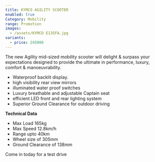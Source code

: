 ```yaml
---
title: KYMCO AGILITY SCOOTER
enabled: true
Category: Mobility
range: Promotion
images:
  - /assets/KYMCO E135FA.jpg
variants:
  - price: 245000
---
```

The new Agility mid-sized mobility scooter will delight & surpass your expectations designed to provide the ultimate in performance, luxury, comfort & manoeuvrability. 
* Waterproof backlit display.
* high visibility rear view mirrors
* illuminated water proof switches
* Luxury breathable and adjustable Captain seat
* efficient LED front and rear lighting system
* Superior Ground Clearance for outdoor driving

**Technical Data**
* Max Load 165kg
* Max Speed 12.8km/h
* Range upto 40km
* Wheel size of 305mm
* Ground Clearance of 138mm

Come in today for a test drive